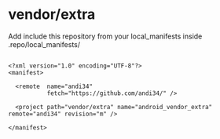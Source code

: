 # vendor/extra

Add include this repository from your local_manifests inside .repo/local_manifests/

```

<?xml version="1.0" encoding="UTF-8"?>
<manifest>

  <remote  name="andi34"
           fetch="https://github.com/andi34/" />

  <project path="vendor/extra" name="android_vendor_extra" remote="andi34" revision="m" />

</manifest>

```